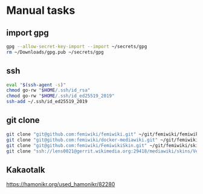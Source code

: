 # Manual tasks

## import gpg

```sh
gpg --allow-secret-key-import --import ~/secrets/gpg
rm ~/Downloads/gpg.pub ~/secrets/gpg
```

## ssh

```sh
eval "$(ssh-agent -s)"
chmod go-rw "$HOME/.ssh/id_rsa"
chmod go-rw "$HOME/.ssh/id_ed25519_2019"
ssh-add ~/.ssh/id_ed25519_2019
```

## git clone

```sh
git clone "git@github.com:femiwiki/femiwiki.git" ~/git/femiwiki/femiwiki
git clone "git@github.com:femiwiki/docker-mediawiki.git" ~/git/femiwiki/mediawiki
git clone "git@github.com:femiwiki/FemiwikiSkin.git" ~/git/femiwiki/skin
git clone "ssh://lens0021@gerrit.wikimedia.org:29418/mediawiki/skins/Vector" ~/git/wikimedia/vector
```

## Kakaotalk

https://hamonikr.org/used_hamonikr/82280
